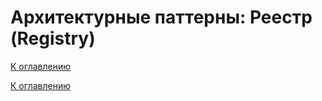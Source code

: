 # Архитектурные паттерны: Реестр (Registry)

<!--

-->

[К оглавлению](../../README.md)



[К оглавлению](../../README.md)
